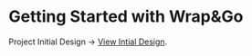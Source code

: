 # Getting Started with Wrap&Go 

Project Initial Design -> [View Intial Design](https://whimsical.com/food-8PBqBtCftsetbN27UNpFJC).

